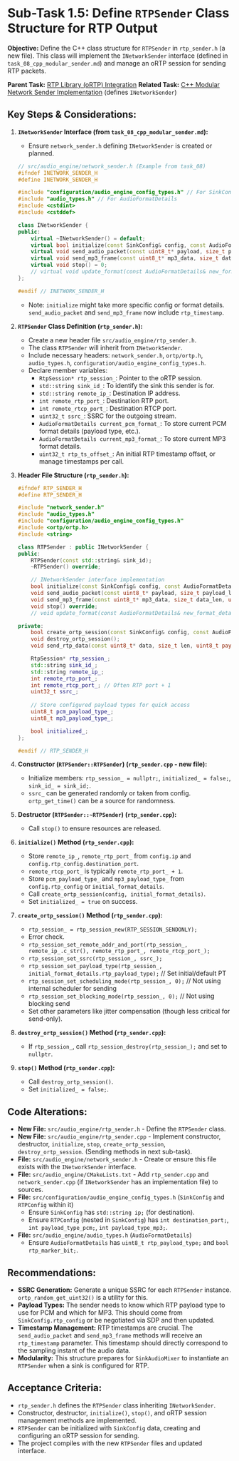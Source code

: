 # Sub-Task 1.5: Define `RTPSender` Class Structure for RTP Output

**Objective:** Define the C++ class structure for `RTPSender` in `rtp_sender.h` (a new file). This class will implement the `INetworkSender` interface (defined in `task_08_cpp_modular_sender.md`) and manage an oRTP session for sending RTP packets.

**Parent Task:** [RTP Library (oRTP) Integration](../task_01_rtp_library_integration.md)
**Related Task:** [C++ Modular Network Sender Implementation](../task_08_cpp_modular_sender.md) (defines `INetworkSender`)

## Key Steps & Considerations:

1.  **`INetworkSender` Interface (from `task_08_cpp_modular_sender.md`):**
    *   Ensure `network_sender.h` defining `INetworkSender` is created or planned.
    ```cpp
    // src/audio_engine/network_sender.h (Example from task_08)
    #ifndef INETWORK_SENDER_H
    #define INETWORK_SENDER_H

    #include "configuration/audio_engine_config_types.h" // For SinkConfig
    #include "audio_types.h" // For AudioFormatDetails
    #include <cstdint>
    #include <cstddef>

    class INetworkSender {
    public:
        virtual ~INetworkSender() = default;
        virtual bool initialize(const SinkConfig& config, const AudioFormatDetails& initial_format_details) = 0;
        virtual void send_audio_packet(const uint8_t* payload, size_t payload_len, const AudioFormatDetails& format, uint32_t rtp_timestamp) = 0;
        virtual void send_mp3_frame(const uint8_t* mp3_data, size_t data_len, uint32_t rtp_timestamp) = 0;
        virtual void stop() = 0;
        // virtual void update_format(const AudioFormatDetails& new_format_details) = 0; // Consider for dynamic changes
    };

    #endif // INETWORK_SENDER_H
    ```
    *   Note: `initialize` might take more specific config or format details. `send_audio_packet` and `send_mp3_frame` now include `rtp_timestamp`.

2.  **`RTPSender` Class Definition (`rtp_sender.h`):**
    *   Create a new header file `src/audio_engine/rtp_sender.h`.
    *   The class `RTPSender` will inherit from `INetworkSender`.
    *   Include necessary headers: `network_sender.h`, `ortp/ortp.h`, `audio_types.h`, `configuration/audio_engine_config_types.h`.
    *   Declare member variables:
        *   `RtpSession* rtp_session_`: Pointer to the oRTP session.
        *   `std::string sink_id_`: To identify the sink this sender is for.
        *   `std::string remote_ip_`: Destination IP address.
        *   `int remote_rtp_port_`: Destination RTP port.
        *   `int remote_rtcp_port_`: Destination RTCP port.
        *   `uint32_t ssrc_`: SSRC for the outgoing stream.
        *   `AudioFormatDetails current_pcm_format_`: To store current PCM format details (payload type, etc.).
        *   `AudioFormatDetails current_mp3_format_`: To store current MP3 format details.
        *   `uint32_t rtp_ts_offset_`: An initial RTP timestamp offset, or manage timestamps per call.

3.  **Header File Structure (`rtp_sender.h`):**
    ```cpp
    #ifndef RTP_SENDER_H
    #define RTP_SENDER_H

    #include "network_sender.h"
    #include "audio_types.h"
    #include "configuration/audio_engine_config_types.h"
    #include <ortp/ortp.h>
    #include <string>

    class RTPSender : public INetworkSender {
    public:
        RTPSender(const std::string& sink_id);
        ~RTPSender() override;

        // INetworkSender interface implementation
        bool initialize(const SinkConfig& config, const AudioFormatDetails& initial_format_details) override;
        void send_audio_packet(const uint8_t* payload, size_t payload_len, const AudioFormatDetails& format, uint32_t rtp_timestamp) override;
        void send_mp3_frame(const uint8_t* mp3_data, size_t data_len, uint32_t rtp_timestamp) override;
        void stop() override;
        // void update_format(const AudioFormatDetails& new_format_details) override; // If added to interface

    private:
        bool create_ortp_session(const SinkConfig& config, const AudioFormatDetails& initial_format_details);
        void destroy_ortp_session();
        void send_rtp_data(const uint8_t* data, size_t len, uint8_t payload_type, bool marker_bit, uint32_t rtp_timestamp);

        RtpSession* rtp_session_;
        std::string sink_id_;
        std::string remote_ip_;
        int remote_rtp_port_;
        int remote_rtcp_port_; // Often RTP port + 1
        uint32_t ssrc_;
        
        // Store configured payload types for quick access
        uint8_t pcm_payload_type_;
        uint8_t mp3_payload_type_;

        bool initialized_;
    };

    #endif // RTP_SENDER_H
    ```

4.  **Constructor (`RTPSender::RTPSender`) (`rtp_sender.cpp` - new file):**
    *   Initialize members: `rtp_session_ = nullptr;`, `initialized_ = false;`, `sink_id_ = sink_id;`.
    *   `ssrc_` can be generated randomly or taken from config. `ortp_get_time()` can be a source for randomness.

5.  **Destructor (`RTPSender::~RTPSender`) (`rtp_sender.cpp`):**
    *   Call `stop()` to ensure resources are released.

6.  **`initialize()` Method (`rtp_sender.cpp`):**
    *   Store `remote_ip_`, `remote_rtp_port_` from `config.ip` and `config.rtp_config.destination_port`.
    *   `remote_rtcp_port_` is typically `remote_rtp_port_ + 1`.
    *   Store `pcm_payload_type_` and `mp3_payload_type_` from `config.rtp_config` or `initial_format_details`.
    *   Call `create_ortp_session(config, initial_format_details)`.
    *   Set `initialized_ = true` on success.

7.  **`create_ortp_session()` Method (`rtp_sender.cpp`):**
    *   `rtp_session_ = rtp_session_new(RTP_SESSION_SENDONLY);`
    *   Error check.
    *   `rtp_session_set_remote_addr_and_port(rtp_session_, remote_ip_.c_str(), remote_rtp_port_, remote_rtcp_port_);`
    *   `rtp_session_set_ssrc(rtp_session_, ssrc_);`
    *   `rtp_session_set_payload_type(rtp_session_, initial_format_details.rtp_payload_type);` // Set initial/default PT
    *   `rtp_session_set_scheduling_mode(rtp_session_, 0);` // Not using internal scheduler for sending
    *   `rtp_session_set_blocking_mode(rtp_session_, 0);` // Not using blocking send
    *   Set other parameters like jitter compensation (though less critical for send-only).

8.  **`destroy_ortp_session()` Method (`rtp_sender.cpp`):**
    *   If `rtp_session_`, call `rtp_session_destroy(rtp_session_);` and set to `nullptr`.

9.  **`stop()` Method (`rtp_sender.cpp`):**
    *   Call `destroy_ortp_session()`.
    *   Set `initialized_ = false;`.

## Code Alterations:

*   **New File:** `src/audio_engine/rtp_sender.h` - Define the `RTPSender` class.
*   **New File:** `src/audio_engine/rtp_sender.cpp` - Implement constructor, destructor, `initialize`, `stop`, `create_ortp_session`, `destroy_ortp_session`. (Sending methods in next sub-task).
*   **File:** `src/audio_engine/network_sender.h` - Create or ensure this file exists with the `INetworkSender` interface.
*   **File:** `src/audio_engine/CMakeLists.txt` - Add `rtp_sender.cpp` and `network_sender.cpp` (if `INetworkSender` has an implementation file) to sources.
*   **File:** `src/configuration/audio_engine_config_types.h` (`SinkConfig` and `RTPConfig` within it)
    *   Ensure `SinkConfig` has `std::string ip;` (for destination).
    *   Ensure `RTPConfig` (nested in `SinkConfig`) has `int destination_port;`, `int payload_type_pcm;`, `int payload_type_mp3;`.
*   **File:** `src/audio_engine/audio_types.h` (`AudioFormatDetails`)
    *   Ensure `AudioFormatDetails` has `uint8_t rtp_payload_type;` and `bool rtp_marker_bit;`.

## Recommendations:

*   **SSRC Generation:** Generate a unique SSRC for each `RTPSender` instance. `ortp_random_get_uint32()` is a utility for this.
*   **Payload Types:** The sender needs to know which RTP payload type to use for PCM and which for MP3. This should come from `SinkConfig.rtp_config` or be negotiated via SDP and then updated.
*   **Timestamp Management:** RTP timestamps are crucial. The `send_audio_packet` and `send_mp3_frame` methods will receive an `rtp_timestamp` parameter. This timestamp should directly correspond to the sampling instant of the audio data.
*   **Modularity:** This structure prepares for `SinkAudioMixer` to instantiate an `RTPSender` when a sink is configured for RTP.

## Acceptance Criteria:

*   `rtp_sender.h` defines the `RTPSender` class inheriting `INetworkSender`.
*   Constructor, destructor, `initialize()`, `stop()`, and oRTP session management methods are implemented.
*   `RTPSender` can be initialized with `SinkConfig` data, creating and configuring an oRTP session for sending.
*   The project compiles with the new `RTPSender` files and updated interface.
